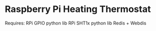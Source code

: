 Raspberry Pi Heating Thermostat
===============================

Requires:
RPi GPIO python lib
RPi SHT1x python lib
Redis + Webdis
